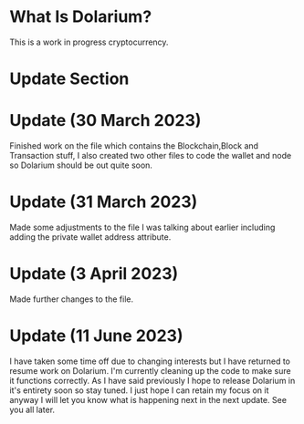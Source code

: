 # What Is Dolarium?
This is a work in progress cryptocurrency.
# Update Section
# Update (30 March 2023)
Finished work on the file which contains the Blockchain,Block and Transaction stuff, I also created two other files to code the wallet and node so Dolarium should be out quite soon.
# Update (31 March 2023)
Made some adjustments to the file I was talking about earlier including adding the private wallet address attribute.
# Update (3 April 2023)
Made further changes to the file.
# Update (11 June 2023)
I have taken some time off due to changing interests but I have returned to resume work on Dolarium. I'm currently cleaning up the code to make sure it functions correctly. As I have said previously I hope to release Dolarium in it's entirety soon so stay tuned. I just hope I can retain my focus on it anyway I will let you know what is happening next in the next update. See you all later.
